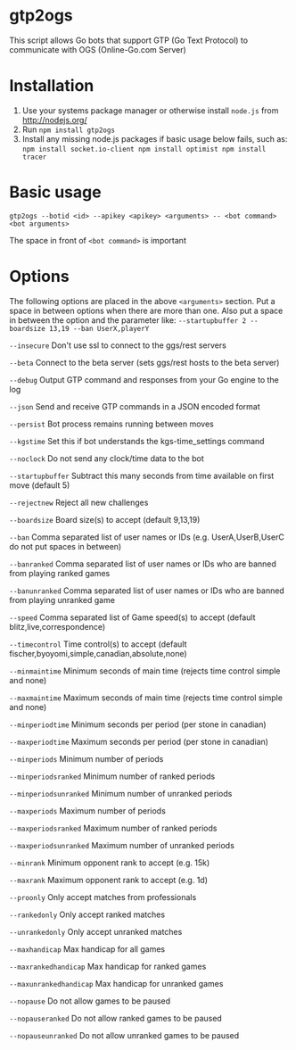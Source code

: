 gtp2ogs
=======

This script allows Go bots that support GTP (Go Text Protocol) to communicate
with OGS (Online-Go.com Server)

Installation
============

  1. Use your systems package manager or otherwise install `node.js` from http://nodejs.org/
  2. Run
    ```
    npm install gtp2ogs
    ```
  3. Install any missing node.js packages if basic usage below fails, such as:
    ```
    npm install socket.io-client
    npm install optimist
    npm install tracer
    ```


Basic usage
===========

```
gtp2ogs --botid <id> --apikey <apikey> <arguments> -- <bot command> <bot arguments>
```
 The space in front of ```<bot command>``` is important

Options
=======
The following options are placed in the above ```<arguments>``` section.  Put a space in between options when there are more than one.  Also put a space in between the option and the parameter like:
```--startupbuffer 2 --boardsize 13,19 --ban UserX,playerY ```

  ```--insecure```  Don't use ssl to connect to the ggs/rest servers
  
  ```--beta```  Connect to the beta server (sets ggs/rest hosts to the beta server)
  
  ```--debug```  Output GTP command and responses from your Go engine to the log
  
  ```--json```  Send and receive GTP commands in a JSON encoded format
  
  ```--persist```  Bot process remains running between moves
  
  ```--kgstime```  Set this if bot understands the kgs-time_settings command
  
  ```--noclock```  Do not send any clock/time data to the bot
  
  ```--startupbuffer``` Subtract this many seconds from time available on first move (default 5)
  
  ```--rejectnew```  Reject all new challenges
  
  ```--boardsize```  Board size(s) to accept (default  9,13,19)
  
  ```--ban```  Comma separated list of user names or IDs (e.g.  UserA,UserB,UserC  do not put spaces in between)
  
  ```--banranked```  Comma separated list of user names or IDs who are banned from playing ranked games
  
  ```--banunranked```  Comma separated list of user names or IDs who are banned from playing unranked game
  
  ```--speed```  Comma separated list of Game speed(s) to accept (default  blitz,live,correspondence)
  
  ```--timecontrol```  Time control(s) to accept
    (default  fischer,byoyomi,simple,canadian,absolute,none)
    
  ```--minmaintime```  Minimum seconds of main time (rejects time control simple and none)
  
  ```--maxmaintime```  Maximum seconds of main time (rejects time control simple and none)
  
  ```--minperiodtime```  Minimum seconds per period (per stone in canadian)
  
  ```--maxperiodtime```  Maximum seconds per period (per stone in canadian)
  
  ```--minperiods```  Minimum number of periods
  
  ```--minperiodsranked```  Minimum number of ranked periods
  
  ```--minperiodsunranked```  Minimum number of unranked periods
  
  ```--maxperiods```  Maximum number of periods
  
  ```--maxperiodsranked```  Maximum number of ranked periods
  
  ```--maxperiodsunranked```  Maximum number of unranked periods
  
  ```--minrank```  Minimum opponent rank to accept (e.g. 15k)
  
  ```--maxrank```  Maximum opponent rank to accept (e.g. 1d)
  
  ```--proonly```  Only accept matches from professionals
  
  ```--rankedonly```  Only accept ranked matches
  
  ```--unrankedonly```  Only accept unranked matches
  
  ```--maxhandicap```  Max handicap for all games
  
  ```--maxrankedhandicap```  Max handicap for ranked games
  
  ```--maxunrankedhandicap```  Max handicap for unranked games
  
  ```--nopause```  Do not allow games to be paused
  
  ```--nopauseranked```  Do not allow ranked games to be paused
  
  ```--nopauseunranked```  Do not allow unranked games to be paused
  